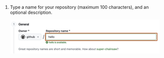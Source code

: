 1. Type a name for your repository (maximum 100 characters), and an optional description.

   ![Screenshot of a the first step in creating a repository. The "Repository name" field contains the text "hello-world" and is outlined in orange.](/assets/images/help/repository/create-repository-name.png)
